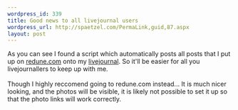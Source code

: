 ```yaml
--- 
wordpress_id: 339
title: Good news to all livejournal users
wordpress_url: http://spaetzel.com/PermaLink,guid,87.aspx
layout: post
---
```

As you can see I found a script which automatically posts all posts that I put up on <a href="http://www.redune.com">redune.com</a> onto
        my <a href="http://www.livejournal.com/users/redune/">livejournal</a>. So it'll be
        easier for all you livejournallers to keep up with me.<br />
        <br />
        Though I highly reccomend going to redune.com instead... It is much nicer looking,
        and the photos will be visible, it is likely not possible to set it up so that the
        photo links will work correctly.<img width="0" height="0" src="http://spaetzel.com/aggbug.ashx?id=87" />
